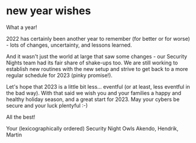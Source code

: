 # new year wishes

What a year!

2022 has certainly been another year to remember (for better or for worse) - lots of changes, uncertainty, and lessons learned.

And it wasn't just the world at large that saw some changes - our Security Nights team had its fair share of shake-ups too.
We are still working to establish new routines with the new setup and strive to get back to a more regular schedule for 2023 (pinky promise!).

Let's hope that 2023 is a little bit less... eventful (or at least, less eventful in the bad way). 
With that said we wish you and your families a happy and healthy holiday season, and a great start for 2023. 
May your cybers be secure and your luck plentyful :-)

All the best!

Your (lexicographically ordered) Security Night Owls
Akendo, Hendrik, Martin 
